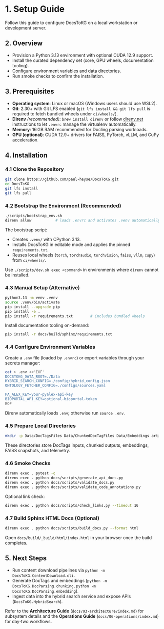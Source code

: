 # 1. Setup Guide

Follow this guide to configure DocsToKG on a local workstation or development server.

## 2. Overview

- Provision a Python 3.13 environment with optional CUDA 12.9 support.
- Install the curated dependency set (core, GPU wheels, documentation tooling).
- Configure environment variables and data directories.
- Run smoke checks to confirm the installation.

## 3. Prerequisites

- **Operating system**: Linux or macOS (Windows users should use WSL2).
- **Git**: 2.30+ with Git LFS enabled (`git lfs install && git lfs pull` is required to fetch bundled wheels under `ci/wheels/`).
- **Direnv** *(recommended)*: `brew install direnv` or follow [direnv.net](https://direnv.net/) instructions to let `.envrc` manage the virtualenv automatically.
- **Memory**: 16 GB RAM recommended for Docling parsing workloads.
- **GPU (optional)**: CUDA 12.9+ drivers for FAISS, PyTorch, vLLM, and CuPy acceleration.

## 4. Installation

### 4.1 Clone the Repository

```bash
git clone https://github.com/paul-heyse/DocsToKG.git
cd DocsToKG
git lfs install
git lfs pull
```

### 4.2 Bootstrap the Environment (Recommended)

```bash
./scripts/bootstrap_env.sh
direnv allow           # loads .envrc and activates .venv automatically
```

The bootstrap script:

- Creates `.venv/` with CPython 3.13.
- Installs DocsToKG in editable mode and applies the pinned `requirements.txt`.
- Reuses local wheels (`torch`, `torchaudio`, `torchvision`, `faiss`, `vllm`, `cupy`) from `ci/wheels/`.

Use `./scripts/dev.sh exec <command>` in environments where `direnv` cannot be installed.

### 4.3 Manual Setup (Alternative)

```bash
python3.13 -m venv .venv
source .venv/bin/activate
pip install --upgrade pip
pip install -e .
pip install -r requirements.txt        # includes bundled wheels
```

Install documentation tooling on-demand:

```bash
pip install -r docs/build/sphinx/requirements.txt
```

### 4.4 Configure Environment Variables

Create a `.env` file (loaded by `.envrc`) or export variables through your secrets manager:

```bash
cat > .env <<'EOF'
DOCSTOKG_DATA_ROOT=./Data
HYBRID_SEARCH_CONFIG=./config/hybrid_config.json
ONTOLOGY_FETCHER_CONFIG=./configs/sources.yaml

PA_ALEX_KEY=your-pyalex-api-key
BIOPORTAL_API_KEY=optional-bioportal-token
EOF
```

Direnv automatically loads `.env`; otherwise run `source .env`.

### 4.5 Prepare Local Directories

```bash
mkdir -p Data/DocTagsFiles Data/ChunkedDocTagFiles Data/Embeddings artifacts logs
```

These directories store DocTags inputs, chunked outputs, embeddings, FAISS snapshots, and telemetry.

### 4.6 Smoke Checks

```bash
direnv exec . pytest -q
direnv exec . python docs/scripts/generate_api_docs.py
direnv exec . python docs/scripts/validate_docs.py
direnv exec . python docs/scripts/validate_code_annotations.py
```

Optional link check:

```bash
direnv exec . python docs/scripts/check_links.py --timeout 10
```

### 4.7 Build Sphinx HTML Docs (Optional)

```bash
direnv exec . python docs/scripts/build_docs.py --format html
```

Open `docs/build/_build/html/index.html` in your browser once the build completes.

## 5. Next Steps

- Run content download pipelines via `python -m DocsToKG.ContentDownload.cli`.
- Generate DocTags and embeddings (`python -m DocsToKG.DocParsing.chunking`, `python -m DocsToKG.DocParsing.embedding`).
- Ingest data into the hybrid search service and expose APIs (`DocsToKG.HybridSearch`).

Refer to the **Architecture Guide** (`docs/03-architecture/index.md`) for subsystem details and the **Operations Guide** (`docs/06-operations/index.md`) for day-two workflows.

